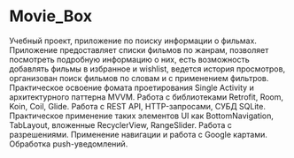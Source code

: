 # Movie_Box
Учебный проект, приложение по поиску информации о фильмах.
Приложение предоставляет списки фильмов по жанрам, позволяет посмотреть подробную информацию о них, есть возможность добавлять фильмы в избранное и wishlist, ведется история просмотров, организован поиск фильмов по словам и с применением фильтров.
Практическое освоение фомата проетирования Single Activity и архитектурного паттерна MVVM.
Работа с библиотеками Retrofit, Room, Koin, Coil, Glide.
Работа с REST API, HTTP-запросами, СУБД SQLite.
Практическое применение таких элементов UI как BottomNavigation, TabLayout, вложенные RecyclerView, RangeSlider.
Работа с разрешениями.
Применение навигации и работа с Google картами.
Обработка push-уведомлений.
